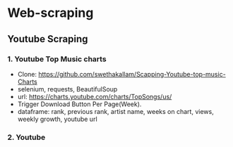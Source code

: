 # Web-scraping

## Youtube Scraping
### 1. Youtube Top Music charts
- Clone: https://github.com/swethakallam/Scapping-Youtube-top-music-Charts
- selenium, requests, BeautifulSoup
- url: https://charts.youtube.com/charts/TopSongs/us/
- Trigger Download Button Per Page(Week).
- dataframe: rank, previous rank, artist name, weeks on chart, views, weekly growth, youtube url

### 2. Youtube
